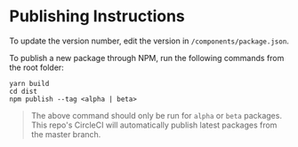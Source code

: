 # Publishing Instructions

To update the version number, edit the version in `/components/package.json`. 

To publish a new package through NPM, run the following commands from the root folder: 

```
yarn build 
cd dist
npm publish --tag <alpha | beta>
```

> The above command should only be run for `alpha` or `beta` packages.  This repo's CircleCI will automatically publish latest packages from the master branch. 
